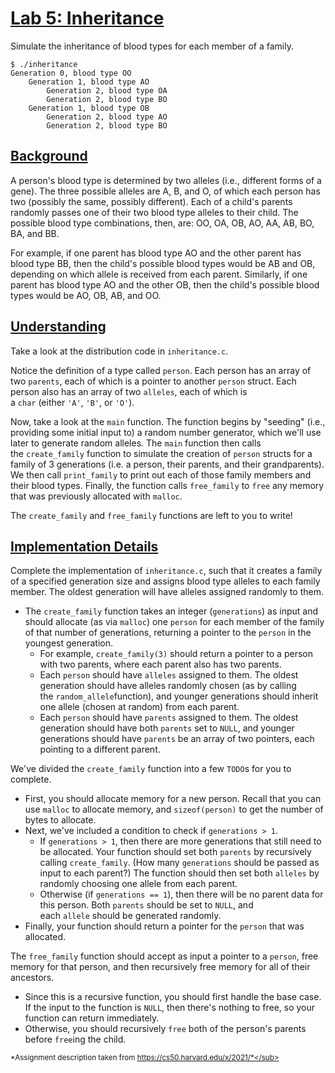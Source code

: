 [Lab 5: Inheritance](https://cs50.harvard.edu/x/2021/labs/5/#lab-5-inheritance)
===============================================================================

Simulate the inheritance of blood types for each member of a family.

```
$ ./inheritance
Generation 0, blood type OO
    Generation 1, blood type AO
        Generation 2, blood type OA
        Generation 2, blood type BO
    Generation 1, blood type OB
        Generation 2, blood type AO
        Generation 2, blood type BO

```

[Background](https://cs50.harvard.edu/x/2021/labs/5/#background)
----------------------------------------------------------------

A person's blood type is determined by two alleles (i.e., different forms of a gene). The three possible alleles are A, B, and O, of which each person has two (possibly the same, possibly different). Each of a child's parents randomly passes one of their two blood type alleles to their child. The possible blood type combinations, then, are: OO, OA, OB, AO, AA, AB, BO, BA, and BB.

For example, if one parent has blood type AO and the other parent has blood type BB, then the child's possible blood types would be AB and OB, depending on which allele is received from each parent. Similarly, if one parent has blood type AO and the other OB, then the child's possible blood types would be AO, OB, AB, and OO.

[Understanding](https://cs50.harvard.edu/x/2021/labs/5/#understanding)
----------------------------------------------------------------------

Take a look at the distribution code in `inheritance.c`.

Notice the definition of a type called `person`. Each person has an array of two `parents`, each of which is a pointer to another `person` struct. Each person also has an array of two `alleles`, each of which is a `char` (either `'A'`, `'B'`, or `'O'`).

Now, take a look at the `main` function. The function begins by "seeding" (i.e., providing some initial input to) a random number generator, which we'll use later to generate random alleles. The `main` function then calls the `create_family` function to simulate the creation of `person` structs for a family of 3 generations (i.e. a person, their parents, and their grandparents). We then call `print_family` to print out each of those family members and their blood types. Finally, the function calls `free_family` to `free` any memory that was previously allocated with `malloc`.

The `create_family` and `free_family` functions are left to you to write!

[Implementation Details](https://cs50.harvard.edu/x/2021/labs/5/#implementation-details)
----------------------------------------------------------------------------------------

Complete the implementation of `inheritance.c`, such that it creates a family of a specified generation size and assigns blood type alleles to each family member. The oldest generation will have alleles assigned randomly to them.

-   The `create_family` function takes an integer (`generations`) as input and should allocate (as via `malloc`) one `person` for each member of the family of that number of generations, returning a pointer to the `person` in the youngest generation.
    -   For example, `create_family(3)` should return a pointer to a person with two parents, where each parent also has two parents.
    -   Each `person` should have `alleles` assigned to them. The oldest generation should have alleles randomly chosen (as by calling the `random_allele`function), and younger generations should inherit one allele (chosen at random) from each parent.
    -   Each `person` should have `parents` assigned to them. The oldest generation should have both `parents` set to `NULL`, and younger generations should have `parents` be an array of two pointers, each pointing to a different parent.

We've divided the `create_family` function into a few `TODO`s for you to complete.

-   First, you should allocate memory for a new person. Recall that you can use `malloc` to allocate memory, and `sizeof(person)` to get the number of bytes to allocate.
-   Next, we've included a condition to check if `generations > 1`.
    -   If `generations > 1`, then there are more generations that still need to be allocated. Your function should set both `parents` by recursively calling `create_family`. (How many `generations` should be passed as input to each parent?) The function should then set both `alleles` by randomly choosing one allele from each parent.
    -   Otherwise (if `generations == 1`), then there will be no parent data for this person. Both `parents` should be set to `NULL`, and each `allele` should be generated randomly.
-   Finally, your function should return a pointer for the `person` that was allocated.

The `free_family` function should accept as input a pointer to a `person`, free memory for that person, and then recursively free memory for all of their ancestors.

-   Since this is a recursive function, you should first handle the base case. If the input to the function is `NULL`, then there's nothing to free, so your function can return immediately.
-   Otherwise, you should recursively `free` both of the person's parents before `free`ing the child.

<sub>*Assignment description taken from https://cs50.harvard.edu/x/2021/*</sub>

